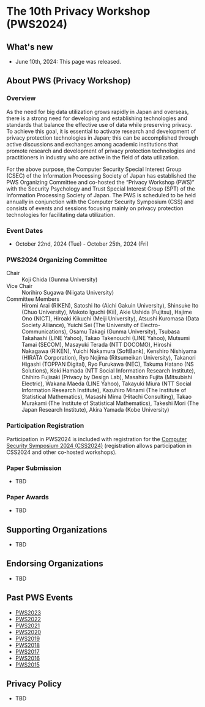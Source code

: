 # The 10th Privacy Workshop (PWS2024)

## What's new
- June 10th, 2024: This page was released.

## About PWS (Privacy Workshop)
### Overview
As the need for big data utilization grows rapidly in Japan and overseas, there is a strong need for developing and establishing technologies and standards that balance the effective use of data while preserving privacy. To achieve this goal, it is essential to activate research and development of privacy protection technologies in Japan; this can be accomplished through active discussions and exchanges among academic institutions that promote research and development of privacy protection technologies and practitioners in industry who are active in the field of data utilization.

For the above purpose, the Computer Security Special Interest Group (CSEC) of the Information Processing Society of Japan has established the PWS Organizing Committee and co-hosted the “Privacy Workshop (PWS)” with the Security Psychology and Trust Special Interest Group (SPT) of the Information Processing Society of Japan. The PWS is scheduled to be held annually in conjunction with the Computer Security Symposium (CSS) and consists of events and sessions focusing mainly on privacy protection technologies for facilitating data utilization.

### Event Dates
- October 22nd, 2024 (Tue) - October 25th, 2024 (Fri)

### PWS2024 Organizing Committee
<dl>
 <dt>Chair</dt>
  <dd>Koji Chida (Gunma University)</dd>
 <dt>Vice Chair</dt>
  <dd>Norihiro Sugawa (Niigata University)</dd>
 <dt>Committee Members</dt>
  <dd>
   Hiromi Arai (RIKEN), Satoshi Ito (Aichi Gakuin University), Shinsuke Ito (Chuo University), Makoto Iguchi (Kii), Akie Ushida (Fujitsu), 
    Hajime Ono (NICT), Hiroaki Kikuchi (Meiji University), Atsushi Kuromasa (Data Society Alliance), Yuichi Sei (The University of Electro-Communications), 
    Osamu Takagi (Gunma University), Tsubasa Takahashi (LINE Yahoo), Takao Takenouchi (LINE Yahoo), Mutsumi Tamai (SECOM), Masayuki Terada (NTT DOCOMO), 
    Hiroshi Nakagawa (RIKEN), Yuichi Nakamura (SoftBank), Kenshiro Nishiyama (HIRATA Corporation), Ryo Nojima (Ritsumeikan University), 
    Takanori Higashi (TOPPAN Digital), Ryo Furukawa (NEC), Takuma Hatano (NS Solutions), 
    Koki Hamada (NTT Social Information Research Institute), Chihiro Fujisaki (Privacy by Design Lab), Masahiro Fujita (Mitsubishi Electric), 
    Wakana Maeda (LINE Yahoo), Takayuki Miura (NTT Social Information Research Institute), Kazuhiro Minami (The Institute of Statistical Mathematics), 
    Masashi Mima (Hitachi Consulting), Takao Murakami (The Institute of Statistical Mathematics), Takeshi Mori (The Japan Research Institute), 
    Akira Yamada (Kobe University)
  </dd>
</dl>

### Participation Registration
Participation in PWS2024 is included with registration for the [Computer Security Symposium 2024 (CSS2024)](https://www.iwsec.org/css/2024/) (registration allows participation in CSS2024 and other co-hosted workshops).

### Paper Submission
- TBD

### Paper Awards
- TBD

## Supporting Organizations
- TBD

## Endorsing Organizations
- TBD

## Past PWS Events
- [PWS2023](https://www.iwsec.org/pws/2023/)
- [PWS2022](https://www.iwsec.org/pws/2022/)
- [PWS2021](https://www.iwsec.org/pws/2021/)
- [PWS2020](https://www.iwsec.org/pws/2020/)
- [PWS2019](https://www.iwsec.org/pws/2019/)
- [PWS2018](https://www.iwsec.org/pws/2018/)
- [PWS2017](https://www.iwsec.org/pws/2017/)
- [PWS2016](https://www.iwsec.org/pws/2016/)
- [PWS2015](https://www.iwsec.org/pws/2015/)

## Privacy Policy
- TBD
